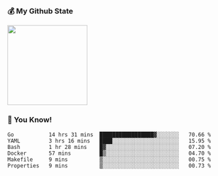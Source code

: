 ### :moneybag: My Github State

<img height="180em" src="https://github-readme-stats.vercel.app/api?username=G-Asura&show_icons=true&hide_border=true&count_private=true&include_all_commits=true" />

### :pill: You Know!
<!--START_SECTION:waka-->

```text
Go           14 hrs 31 mins  █████████████████▓░░░░░░░   70.66 %
YAML         3 hrs 16 mins   ████░░░░░░░░░░░░░░░░░░░░░   15.95 %
Bash         1 hr 28 mins    █▓░░░░░░░░░░░░░░░░░░░░░░░   07.20 %
Docker       57 mins         █▒░░░░░░░░░░░░░░░░░░░░░░░   04.70 %
Makefile     9 mins          ▒░░░░░░░░░░░░░░░░░░░░░░░░   00.75 %
Properties   9 mins          ▒░░░░░░░░░░░░░░░░░░░░░░░░   00.73 %
```

<!--END_SECTION:waka-->

<!--
**G-Asura/G-Asura** is a ✨ _special_ ✨ repository because its `README.md` (this file) appears on your GitHub profile.

Here are some ideas to get you started:

- 🔭 I’m currently working on ...
- 🌱 I’m currently learning ...
- 👯 I’m looking to collaborate on ...
- 🤔 I’m looking for help with ...
- 💬 Ask me about ...
- 📫 How to reach me: ...
- 😄 Pronouns: ...
- ⚡ Fun fact: ...
-->
